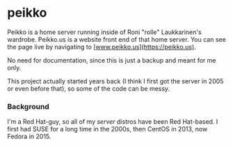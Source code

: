 # peikko

Peikko is a home server running inside of Roni "rolle" Laukkarinen's wardrobe. Peikko.us is a website front end of that home server. You can see the page live by navigating to [www.peikko.us](https://peikko.us).

No need for documentation, since this is just a backup and meant for me only.

This project actually started years back (I think I first got the server in 2005 or even before that), so some of the code can be messy.

### Background

I'm a Red Hat-guy, so all of my *server* distros have been Red Hat-based. I first had SUSE for a long time in the 2000s, then CentOS in 2013, now Fedora in 2015.